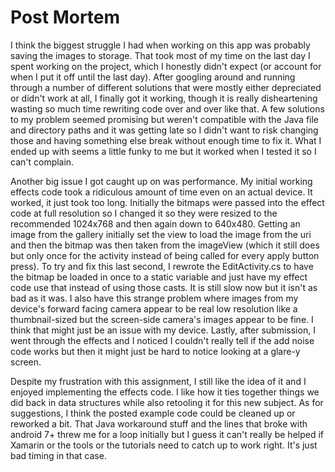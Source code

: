 # Post Mortem

I think the biggest struggle I had when working on this app was probably saving the images to storage. That took most of my time on the last day I spent working on the project, which I honestly didn't expect (or account for when I put it off until the last day). After googling around and running through a number of different solutions that were mostly either depreciated or didn't work at all, I finally got it working, though it is really disheartening wasting so much time rewriting code over and over like that. A few solutions to my problem seemed promising but weren't compatible with the Java file and directory paths and it was getting late so I didn't want to risk changing those and having something else break without enough time to fix it. What I ended up with seems a little funky to me but it worked when I tested it so I can't complain.

Another big issue I got caught up on was performance. My initial working effects code took a ridiculous amount of time even on an actual device. It worked, it just took too long. Initially the bitmaps were passed into the effect code at full resolution so I changed it so they were resized to the recommended 1024x768 and then again down to 640x480. Getting an image from the gallery initially set the view to load the image from the uri and then the bitmap was then taken from the imageView (which it still does but only once for the activity instead of being called for every apply button press). To try and fix this last second, I rewrote the EditActivity.cs to have the bitmap be loaded in once to a static variable and just have my effect code use that instead of using those casts. It is still slow now but it isn't as bad as it was. I also have this strange problem where images from my device's forward facing camera appear to be real low resolution like a thumbnail-sized but the screen-side camera's images appear to be fine. I think that might just be an issue with my device. Lastly, after submission, I went through the effects and I noticed I couldn't really tell if the add noise code works but then it might just be hard to notice looking at a glare-y screen.

Despite my frustration with this assignment, I still like the idea of it and I enjoyed implementing the effects code. I like how it ties together things we did back in data structures while also retooling it for this new subject. As for suggestions, I think the posted example code could be cleaned up or reworked a bit. That Java workaround stuff and the lines that broke with android 7+ threw me for a loop initially but I guess it can't really be helped if Xamarin or the tools or the tutorials need to catch up to work right. It's just bad timing in that case.
